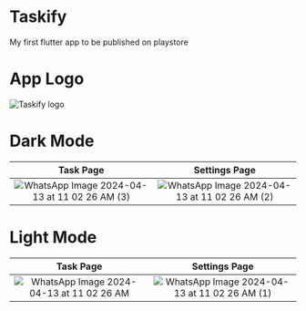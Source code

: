 # Taskify
My first flutter app to be published on playstore
# App Logo
![Taskify logo](https://github.com/KingpinDk/Taskify/assets/118034679/fa9b63c6-2e18-4992-bddf-94116150f5c5)

# Dark Mode  
Task Page          |  Settings Page
:-------------------------:|:-------------------------:
![WhatsApp Image 2024-04-13 at 11 02 26 AM (3)](https://github.com/KingpinDk/Taskify/assets/118034679/8a459244-b255-4a83-a5fb-5c293bb130ef)|![WhatsApp Image 2024-04-13 at 11 02 26 AM (2)](https://github.com/KingpinDk/Taskify/assets/118034679/a120ed4b-dd0b-4821-aabd-068dc69b19c9)

# Light Mode  
Task Page          |  Settings Page
:-------------------------:|:-------------------------:
![WhatsApp Image 2024-04-13 at 11 02 26 AM](https://github.com/KingpinDk/Taskify/assets/118034679/f3c4a617-12c7-4b79-ae83-48172f72e912)|![WhatsApp Image 2024-04-13 at 11 02 26 AM (1)](https://github.com/KingpinDk/Taskify/assets/118034679/84d750d4-cba5-42e0-99c3-f4ba2d94968c)


